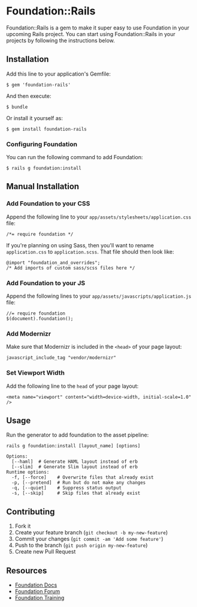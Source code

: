 # Foundation::Rails

Foundation::Rails is a gem to make it super easy to use Foundation in your upcoming Rails project. You can start using Foundation::Rails in your projects by following the instructions below.

## Installation

Add this line to your application's Gemfile:

    $ gem 'foundation-rails'

And then execute:

    $ bundle

Or install it yourself as:

    $ gem install foundation-rails

### Configuring Foundation

You can run the following command to add Foundation:

    $ rails g foundation:install

## Manual Installation

### Add Foundation to your CSS

Append the following line to your `app/assets/stylesheets/application.css` file:

    /*= require foundation */

If you're planning on using Sass, then you'll want to rename `application.css` to `application.scss`. That file should then look like:

    @import "foundation_and_overrides";
    /* Add imports of custom sass/scss files here */

### Add Foundation to your JS

Append the following lines to your `app/assets/javascripts/application.js` file:

    //= require foundation
    $(document).foundation();

### Add Modernizr

Make sure that Modernizr is included in the `<head>` of your page layout:

    javascript_include_tag "vendor/modernizr"

### Set Viewport Width

Add the following line to the `head` of your page layout:

    <meta name="viewport" content="width=device-width, initial-scale=1.0" />

## Usage

Run the generator to add foundation to the asset pipeline:

    rails g foundation:install [layout_name] [options]
    
    Options:
      [--haml]  # Generate HAML layout instead of erb
      [--slim]  # Generate Slim layout instead of erb
    Runtime options:
      -f, [--force]    # Overwrite files that already exist
      -p, [--pretend]  # Run but do not make any changes
      -q, [--quiet]    # Suppress status output
      -s, [--skip]     # Skip files that already exist

## Contributing

1. Fork it
2. Create your feature branch (`git checkout -b my-new-feature`)
3. Commit your changes (`git commit -am 'Add some feature'`)
4. Push to the branch (`git push origin my-new-feature`)
5. Create new Pull Request

## Resources

* [Foundation Docs](http://foundation.zurb.com/docs/)
* [Foundation Forum](http://foundation.zurb.com/forum)
* [Foundation Training](http://foundation.zurb.com/learn/training.html)
